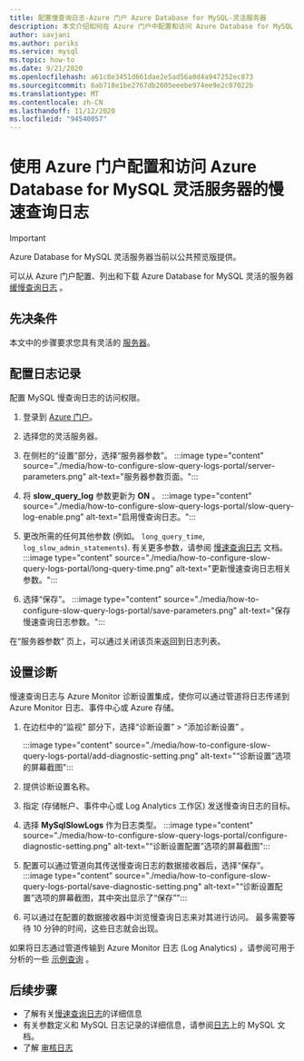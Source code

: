 ```yaml
---
title: 配置慢查询日志-Azure 门户 Azure Database for MySQL-灵活服务器
description: 本文介绍如何在 Azure 门户中配置和访问 Azure Database for MySQL 灵活服务器中的慢速查询日志。
author: savjani
ms.author: pariks
ms.service: mysql
ms.topic: how-to
ms.date: 9/21/2020
ms.openlocfilehash: a61c8e3451d661dae2e5ad56a0d4a947252ec873
ms.sourcegitcommit: 6ab718e1be2767db2605eeebe974ee9e2c07022b
ms.translationtype: MT
ms.contentlocale: zh-CN
ms.lasthandoff: 11/12/2020
ms.locfileid: "94540057"
---
```

# <a name="configure-and-access-slow-query-logs-for-azure-database-for-mysql---flexible-server-using-the-azure-portal"></a>使用 Azure 门户配置和访问 Azure Database for MySQL 灵活服务器的慢速查询日志

> [!IMPORTANT]
> Azure Database for MySQL 灵活服务器当前以公共预览版提供。

可以从 Azure 门户配置、列出和下载 Azure Database for MySQL 灵活的服务器 [缓慢查询日志](concepts-slow-query-logs.md) 。

## <a name="prerequisites"></a>先决条件
本文中的步骤要求您具有灵活的 [服务器](quickstart-create-server-portal.md)。

## <a name="configure-logging"></a>配置日志记录
配置 MySQL 慢查询日志的访问权限。 

1. 登录到 [Azure 门户](https://portal.azure.com/)。

1. 选择您的灵活服务器。

1. 在侧栏的“设置”部分，选择“服务器参数”。 
   :::image type="content" source="./media/how-to-configure-slow-query-logs-portal/server-parameters.png" alt-text="服务器参数页面。":::

1. 将 **slow_query_log** 参数更新为 **ON** 。
   :::image type="content" source="./media/how-to-configure-slow-query-logs-portal/slow-query-log-enable.png" alt-text="启用慢查询日志。":::

1. 更改所需的任何其他参数 (例如。 `long_query_time`, `log_slow_admin_statements`). 有关更多参数，请参阅 [慢速查询日志](./concepts-slow-query-logs.md#configure-slow-query-logging) 文档。  
   :::image type="content" source="./media/how-to-configure-slow-query-logs-portal/long-query-time.png" alt-text="更新慢速查询日志相关参数。":::

1. 选择“保存”。 
   :::image type="content" source="./media/how-to-configure-slow-query-logs-portal/save-parameters.png" alt-text="保存慢速查询日志参数。":::

在“服务器参数”  页上，可以通过关闭该页来返回到日志列表。

## <a name="set-up-diagnostics"></a>设置诊断

慢速查询日志与 Azure Monitor 诊断设置集成，使你可以通过管道将日志传递到 Azure Monitor 日志、事件中心或 Azure 存储。

1. 在边栏中的“监视”  部分下，选择“诊断设置”   > “添加诊断设置”  。

   :::image type="content" source="./media/how-to-configure-slow-query-logs-portal/add-diagnostic-setting.png" alt-text="“诊断设置”选项的屏幕截图":::

1. 提供诊断设置名称。

1. 指定 (存储帐户、事件中心或 Log Analytics 工作区) 发送慢查询日志的目标。

1. 选择 **MySqlSlowLogs** 作为日志类型。
    :::image type="content" source="./media/how-to-configure-slow-query-logs-portal/configure-diagnostic-setting.png" alt-text="“诊断设置配置”选项的屏幕截图":::

1. 配置可以通过管道向其传送慢查询日志的数据接收器后，选择“保存”。 
    :::image type="content" source="./media/how-to-configure-slow-query-logs-portal/save-diagnostic-setting.png" alt-text="“诊断设置配置”选项的屏幕截图，其中突出显示了“保存”":::

1. 可以通过在配置的数据接收器中浏览慢查询日志来对其进行访问。 最多需要等待 10 分钟的时间，这些日志就会出现。

如果将日志通过管道传输到 Azure Monitor 日志 (Log Analytics) ，请参阅可用于分析的一些 [示例查询](concepts-slow-query-logs.md#analyze-logs-in-azure-monitor-logs) 。 

## <a name="next-steps"></a>后续步骤
<!-- - See [Access slow query Logs in CLI](howto-configure-server-logs-in-cli.md) to learn how to download slow query logs programmatically.-->
- 了解有关[慢速查询日志](concepts-slow-query-logs.md)的详细信息
- 有关参数定义和 MySQL 日志记录的详细信息，请参阅[日志](https://dev.mysql.com/doc/refman/5.7/en/slow-query-log.html)上的 MySQL 文档。
- 了解 [审核日志](concepts-audit-logs.md)
